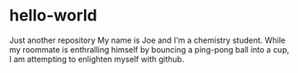 # hello-world
Just another repository
My name is Joe and I'm a chemistry student. While my roommate is enthralling himself by bouncing a ping-pong ball into a cup, I am attempting to enlighten myself with github.

